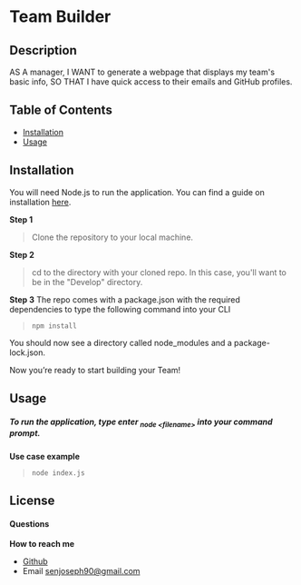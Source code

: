 # Team Builder

## Description

AS A manager, I WANT to generate a webpage that displays my team's basic info, SO THAT I have quick access to their emails and GitHub profiles.

## Table of Contents

- [Installation](#installation)
- [Usage](#usage)

## Installation

You will need Node.js to run the application. You can find a guide on installation [here](https://coding-boot-camp.github.io/full-stack/nodejs/how-to-install-nodejs).

**Step 1**

> Clone the repository to your local machine.

**Step 2**

> cd to the directory with your cloned repo. In this case, you'll want to be in the "Develop" directory.

**Step 3**
The repo comes with a package.json with the required dependencies to type the following command into your CLI

> `npm install`

You should now see a directory called node_modules and a package-lock.json.

Now you’re ready to start building your Team!

## Usage

##### To run the application, type enter <sub>_node \<filename\>_</sub> into your command prompt.

**Use case example**

> `node index.js`

## License

#### Questions

**How to reach me**

- <a href="https://github.com/joesen-dev">Github</a>
- Email senjoseph90@gmail.com
